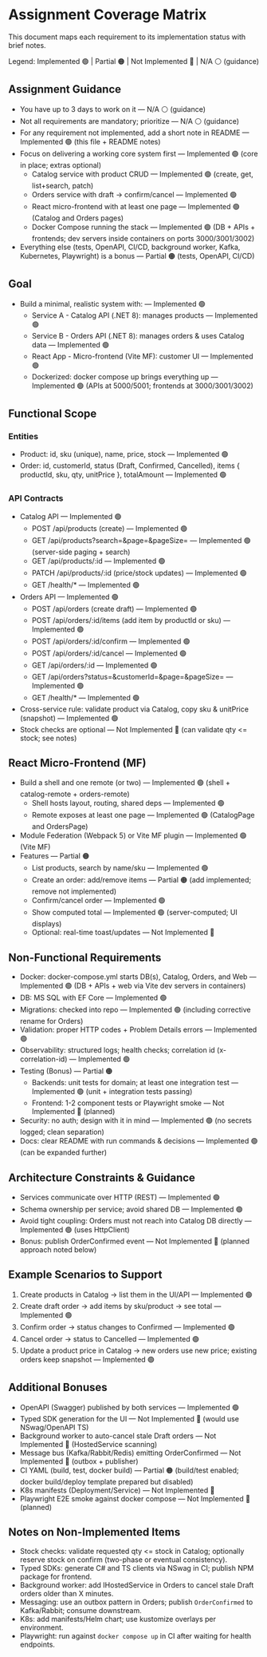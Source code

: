 # Assignment Coverage Matrix

This document maps each requirement to its implementation status with brief notes.

Legend: Implemented 🟢 | Partial 🟠 | Not Implemented 🔴 | N/A ⚪ (guidance)

## Assignment Guidance
- You have up to 3 days to work on it — N/A ⚪ (guidance)
- Not all requirements are mandatory; prioritize — N/A ⚪ (guidance)
- For any requirement not implemented, add a short note in README — Implemented 🟢 (this file + README notes)
- Focus on delivering a working core system first — Implemented 🟢 (core in place; extras optional)
  - Catalog service with product CRUD — Implemented 🟢 (create, get, list+search, patch)
  - Orders service with draft → confirm/cancel — Implemented 🟢
  - React micro-frontend with at least one page — Implemented 🟢 (Catalog and Orders pages)
  - Docker Compose running the stack — Implemented 🟢 (DB + APIs + frontends; dev servers inside containers on ports 3000/3001/3002)
- Everything else (tests, OpenAPI, CI/CD, background worker, Kafka, Kubernetes, Playwright) is a bonus — Partial 🟠 (tests, OpenAPI, CI/CD)

## Goal
- Build a minimal, realistic system with: — Implemented 🟢
  - Service A - Catalog API (.NET 8): manages products — Implemented 🟢
  - Service B - Orders API (.NET 8): manages orders & uses Catalog data — Implemented 🟢
  - React App - Micro-frontend (Vite MF): customer UI — Implemented 🟢
  - Dockerized: docker compose up brings everything up — Implemented 🟢 (APIs at 5000/5001; frontends at 3000/3001/3002)

## Functional Scope
### Entities
- Product: id, sku (unique), name, price, stock — Implemented 🟢
- Order: id, customerId, status (Draft, Confirmed, Cancelled), items { productId, sku, qty, unitPrice }, totalAmount — Implemented 🟢

### API Contracts
- Catalog API — Implemented 🟢
  - POST /api/products (create) — Implemented 🟢
  - GET /api/products?search=&page=&pageSize= — Implemented 🟢 (server-side paging + search)
  - GET /api/products/:id — Implemented 🟢
  - PATCH /api/products/:id (price/stock updates) — Implemented 🟢
  - GET /health/* — Implemented 🟢
- Orders API — Implemented 🟢
  - POST /api/orders (create draft) — Implemented 🟢
  - POST /api/orders/:id/items (add item by productId or sku) — Implemented 🟢
  - POST /api/orders/:id/confirm — Implemented 🟢
  - POST /api/orders/:id/cancel — Implemented 🟢
  - GET /api/orders/:id — Implemented 🟢
  - GET /api/orders?status=&customerId=&page=&pageSize= — Implemented 🟢
  - GET /health/* — Implemented 🟢
- Cross-service rule: validate product via Catalog, copy sku & unitPrice (snapshot) — Implemented 🟢
- Stock checks are optional — Not Implemented 🔴 (can validate qty <= stock; see notes)

## React Micro-Frontend (MF)
- Build a shell and one remote (or two) — Implemented 🟢 (shell + catalog-remote + orders-remote)
  - Shell hosts layout, routing, shared deps — Implemented 🟢
  - Remote exposes at least one page — Implemented 🟢 (CatalogPage and OrdersPage)
- Module Federation (Webpack 5) or Vite MF plugin — Implemented 🟢 (Vite MF)
- Features — Partial 🟠
  - List products, search by name/sku — Implemented 🟢
  - Create an order: add/remove items — Partial 🟠 (add implemented; remove not implemented)
  - Confirm/cancel order — Implemented 🟢
  - Show computed total — Implemented 🟢 (server-computed; UI displays)
  - Optional: real-time toast/updates — Not Implemented 🔴

## Non-Functional Requirements
- Docker: docker-compose.yml starts DB(s), Catalog, Orders, and Web — Implemented 🟢 (DB + APIs + web via Vite dev servers in containers)
- DB: MS SQL with EF Core — Implemented 🟢
- Migrations: checked into repo — Implemented 🟢 (including corrective rename for Orders)
- Validation: proper HTTP codes + Problem Details errors — Implemented 🟢
- Observability: structured logs; health checks; correlation id (x-correlation-id) — Implemented 🟢
- Testing (Bonus) — Partial 🟠
  - Backends: unit tests for domain; at least one integration test — Implemented 🟢 (unit + integration tests passing)
  - Frontend: 1-2 component tests or Playwright smoke — Not Implemented 🔴 (planned)
- Security: no auth; design with it in mind — Implemented 🟢 (no secrets logged; clean separation)
- Docs: clear README with run commands & decisions — Implemented 🟢 (can be expanded further)

## Architecture Constraints & Guidance
- Services communicate over HTTP (REST) — Implemented 🟢
- Schema ownership per service; avoid shared DB — Implemented 🟢
- Avoid tight coupling: Orders must not reach into Catalog DB directly — Implemented 🟢 (uses HttpClient)
- Bonus: publish OrderConfirmed event — Not Implemented 🔴 (planned approach noted below)

## Example Scenarios to Support
1) Create products in Catalog → list them in the UI/API — Implemented 🟢
2) Create draft order → add items by sku/product → see total — Implemented 🟢
3) Confirm order → status changes to Confirmed — Implemented 🟢
4) Cancel order → status to Cancelled — Implemented 🟢
5) Update a product price in Catalog → new orders use new price; existing orders keep snapshot — Implemented 🟢

## Additional Bonuses
- OpenAPI (Swagger) published by both services — Implemented 🟢
- Typed SDK generation for the UI — Not Implemented 🔴 (would use NSwag/OpenAPI TS)
- Background worker to auto-cancel stale Draft orders — Not Implemented 🔴 (HostedService scanning)
- Message bus (Kafka/Rabbit/Redis) emitting OrderConfirmed — Not Implemented 🔴 (outbox + publisher)
- CI YAML (build, test, docker build) — Partial 🟠 (build/test enabled; docker build/deploy template prepared but disabled)
- K8s manifests (Deployment/Service) — Not Implemented 🔴
- Playwright E2E smoke against docker compose — Not Implemented 🔴 (planned)

## Notes on Non-Implemented Items
- Stock checks: validate requested qty <= stock in Catalog; optionally reserve stock on confirm (two-phase or eventual consistency).
- Typed SDKs: generate C# and TS clients via NSwag in CI; publish NPM package for frontend.
- Background worker: add IHostedService in Orders to cancel stale Draft orders older than X minutes.
- Messaging: use an outbox pattern in Orders; publish `OrderConfirmed` to Kafka/Rabbit; consume downstream.
- K8s: add manifests/Helm chart; use kustomize overlays per environment.
- Playwright: run against `docker compose up` in CI after waiting for health endpoints.
